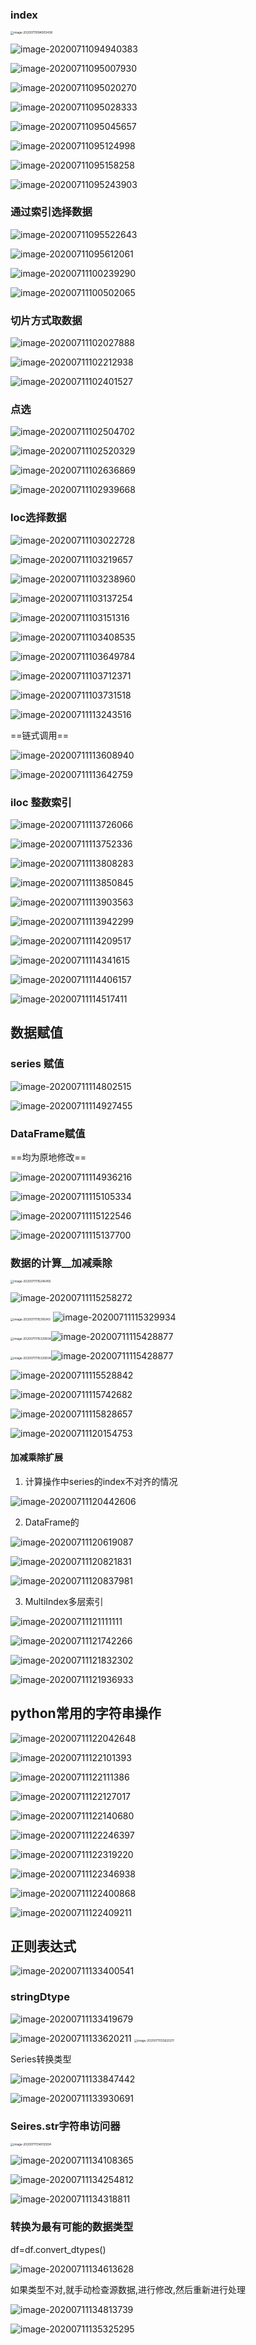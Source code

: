 ### index
<img src="D:\Typora_pic\image-20200711094903438.png" alt="image-20200711094903438" style="zoom:33%;" />

![image-20200711094940383](D:\Typora_pic\image-20200711094940383.png)

![image-20200711095007930](D:\Typora_pic\image-20200711095007930.png)

![image-20200711095020270](D:\Typora_pic\image-20200711095020270.png)

![image-20200711095028333](D:\Typora_pic\image-20200711095028333.png)

![image-20200711095045657](D:\Typora_pic\image-20200711095045657.png)

![image-20200711095124998](D:\Typora_pic\image-20200711095124998.png)

![image-20200711095158258](D:\Typora_pic\image-20200711095158258.png)

![image-20200711095243903](D:\Typora_pic\image-20200711095243903.png)

### 通过索引选择数据

![image-20200711095522643](D:\Typora_pic\image-20200711095522643.png)

![image-20200711095612061](D:\Typora_pic\image-20200711095612061.png)

![image-20200711100239290](D:\Typora_pic\image-20200711100239290.png)

![image-20200711100502065](D:\Typora_pic\image-20200711100502065.png)

### 切片方式取数据

 ![image-20200711102027888](D:\Typora_pic\image-20200711102027888.png)

![image-20200711102212938](D:\Typora_pic\image-20200711102212938.png)

![image-20200711102401527](D:\Typora_pic\image-20200711102401527.png)

### 点选

![image-20200711102504702](D:\Typora_pic\image-20200711102504702.png)

![image-20200711102520329](D:\Typora_pic\image-20200711102520329.png)

![image-20200711102636869](D:\Typora_pic\image-20200711102636869.png)

![image-20200711102939668](D:\Typora_pic\image-20200711102939668.png)

### loc选择数据

![image-20200711103022728](D:\Typora_pic\image-20200711103022728.png)

![image-20200711103219657](D:\Typora_pic\image-20200711103219657.png)

![image-20200711103238960](D:\Typora_pic\image-20200711103238960.png)

![image-20200711103137254](D:\Typora_pic\image-20200711103137254.png)

![image-20200711103151316](D:\Typora_pic\image-20200711103151316.png)

![image-20200711103408535](D:\Typora_pic\image-20200711103408535.png)

![image-20200711103649784](D:\Typora_pic\image-20200711103649784.png)

![image-20200711103712371](D:\Typora_pic\image-20200711103712371.png)

![image-20200711103731518](D:\Typora_pic\image-20200711103731518.png)

![image-20200711113243516](D:\Typora_pic\image-20200711113243516.png)

==链式调用==

![image-20200711113608940](D:\Typora_pic\image-20200711113608940.png)

![image-20200711113642759](D:\Typora_pic\image-20200711113642759.png)

### iloc 整数索引

![image-20200711113726066](D:\Typora_pic\image-20200711113726066.png)

![image-20200711113752336](D:\Typora_pic\image-20200711113752336.png)

![image-20200711113808283](D:\Typora_pic\image-20200711113808283.png)

![image-20200711113850845](D:\Typora_pic\image-20200711113850845.png)

![image-20200711113903563](D:\Typora_pic\image-20200711113903563.png)

![image-20200711113942299](D:\Typora_pic\image-20200711113942299.png)

![image-20200711114209517](D:\Typora_pic\image-20200711114209517.png)

![image-20200711114341615](D:\Typora_pic\image-20200711114341615.png)

![image-20200711114406157](D:\Typora_pic\image-20200711114406157.png)

![image-20200711114517411](D:\Typora_pic\image-20200711114517411.png)

## 数据赋值

### series 赋值

![image-20200711114802515](D:\Typora_pic\image-20200711114802515.png)

![image-20200711114927455](D:\Typora_pic\image-20200711114927455.png)

### DataFrame赋值

==均为原地修改==

![image-20200711114936216](D:\Typora_pic\image-20200711114936216.png)

![image-20200711115105334](D:\Typora_pic\image-20200711115105334.png)

![image-20200711115122546](D:\Typora_pic\image-20200711115122546.png)

![image-20200711115137700](D:\Typora_pic\image-20200711115137700.png)

### 数据的计算__加减乘除 

<img src="D:\Typora_pic\image-20200711115246455.png" alt="image-20200711115246455" style="zoom:33%;" />

![image-20200711115258272](D:\Typora_pic\image-20200711115258272.png)

<img src="D:\Typora_pic\image-20200711115316043.png" alt="image-20200711115316043" style="zoom:33%;" />

<img src="D:\Typora_pic\image-20200711115329934.png" alt="image-20200711115329934" />

<img src="D:\Typora_pic\image-20200711115329934.png" alt="image-20200711115329934" style="zoom:33%;" />![image-20200711115428877](D:\Typora_pic\image-20200711115428877.png)

<img src="D:\Typora_pic\image-20200711115329934.png" alt="image-20200711115329934" style="zoom:33%;" />![image-20200711115428877](D:\Typora_pic\image-20200711115428877.png)

![image-20200711115528842](D:\Typora_pic\image-20200711115528842.png)

![image-20200711115742682](D:\Typora_pic\image-20200711115742682.png)

![image-20200711115828657](D:\Typora_pic\image-20200711115828657.png)

![image-20200711120154753](D:\Typora_pic\image-20200711120154753.png)

#### 加减乘除扩展

1. 计算操作中series的index不对齐的情况

![image-20200711120442606](D:\Typora_pic\image-20200711120442606.png)

2. DataFrame的

![image-20200711120619087](D:\Typora_pic\image-20200711120619087.png)

![image-20200711120821831](D:\Typora_pic\image-20200711120821831.png)

![image-20200711120837981](D:\Typora_pic\image-20200711120837981.png)

3. MultiIndex多层索引

![image-20200711121111111](D:\Typora_pic\image-20200711121111111.png)

![image-20200711121742266](D:\Typora_pic\image-20200711121742266.png)

![image-20200711121832302](D:\Typora_pic\image-20200711121832302.png)

![image-20200711121936933](D:\Typora_pic\image-20200711121936933.png)

## python常用的字符串操作

![image-20200711122042648](D:\Typora_pic\image-20200711122042648.png)

![image-20200711122101393](D:\Typora_pic\image-20200711122101393.png)

![image-20200711122111386](D:\Typora_pic\image-20200711122111386.png)

![image-20200711122127017](D:\Typora_pic\image-20200711122127017.png)

![image-20200711122140680](D:\Typora_pic\image-20200711122140680.png)

![image-20200711122246397](D:\Typora_pic\image-20200711122246397.png)

![image-20200711122319220](D:\Typora_pic\image-20200711122319220.png)

![image-20200711122346938](D:\Typora_pic\image-20200711122346938.png)

![image-20200711122400868](D:\Typora_pic\image-20200711122400868.png)

![image-20200711122409211](D:\Typora_pic\image-20200711122409211.png)

## 正则表达式

![image-20200711133400541](D:\Typora_pic\image-20200711133400541.png)

### stringDtype

![image-20200711133419679](D:\Typora_pic\image-20200711133419679.png)

<img src="D:\Typora_pic\image-20200711133620211.png" alt="image-20200711133620211" />

<img src="D:\Typora_pic\image-20200711133620211.png" alt="image-20200711133620211" style="zoom:33%;" />

Series转换类型

![image-20200711133847442](D:\Typora_pic\image-20200711133847442.png)

![image-20200711133930691](D:\Typora_pic\image-20200711133930691.png)

### Seires.str字符串访问器

<img src="D:\Typora_pic\image-20200711134012934.png" alt="image-20200711134012934" style="zoom:33%;" />

![image-20200711134108365](D:\Typora_pic\image-20200711134108365.png)

![image-20200711134254812](D:\Typora_pic\image-20200711134254812.png)

![image-20200711134318811](D:\Typora_pic\image-20200711134318811.png)

### 转换为最有可能的数据类型

df=df.convert_dtypes()

![image-20200711134613628](D:\Typora_pic\image-20200711134613628.png)

如果类型不对,就手动检查源数据,进行修改,然后重新进行处理

![image-20200711134813739](D:\Typora_pic\image-20200711134813739.png)

![image-20200711135325295](D:\Typora_pic\image-20200711135325295.png)